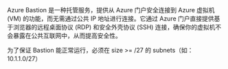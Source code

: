Azure Bastion 是一种托管服务，提供从 Azure 门户安全连接到 Azure 虚拟机 (VM) 的功能，而无需通过公共 IP 地址进行连接。它通过 Azure 门户直接提供基于浏览器的远程桌面协议 (RDP) 和安全外壳协议 (SSH) 连接，确保你的虚拟机不会暴露在公共互联网中，从而提高安全性。

为了保证 Bastion 能正常运行，必须在 size >= /27 的 subnets（如：10.1.1.0/27） 